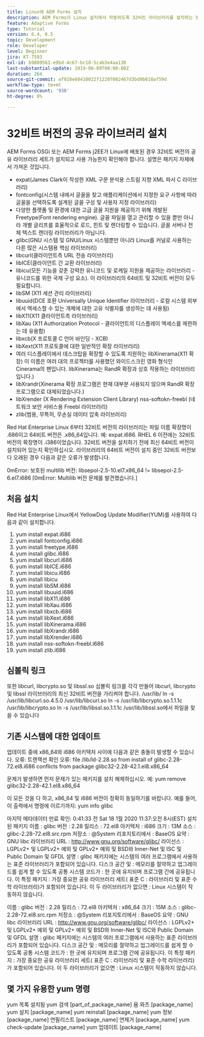 ```yaml
---
title: Linux에 AEM Forms 설치
description: AEM Forms이 Linux 설치에서 작동하도록 32비트 라이브러리를 설치하는 방법을 알아봅니다.
feature: Adaptive Forms
type: Tutorial
version: 6.4, 6.5
topic: Development
role: Developer
level: Beginner
jira: KT-7593
exl-id: b9809561-e9bd-4c67-bc18-5cab3e4aa138
last-substantial-update: 2019-06-09T00:00:00Z
duration: 264
source-git-commit: af928e60410022f12207082467d3bd9b818af59d
workflow-type: tm+mt
source-wordcount: '938'
ht-degree: 0%

---
```


# 32비트 버전의 공유 라이브러리 설치

AEM Forms OSGi 또는 AEM Forms j2EE가 Linux에 배포된 경우 32비트 버전의 공유 라이브러리 세트가 설치되고 사용 가능한지 확인해야 합니다.  설명은 패키지 자체에서 가져온 것입니다.

* expat(James Clark이 작성한 XML 구문 분석용 스트림 지향 XML 파서 C 라이브러리)
* fontconfig(시스템 내에서 글꼴을 찾고 애플리케이션에서 지정한 요구 사항에 따라 글꼴을 선택하도록 설계된 글꼴 구성 및 사용자 지정 라이브러리)
* 다양한 플랫폼 및 환경에 대한 고급 글꼴 지원을 제공하기 위해 개발된 Freetype(Font rendering engine). 글꼴 파일을 열고 관리할 수 있을 뿐만 아니라 개별 글리프를 효율적으로 로드, 힌트 및 렌더링할 수 있습니다. 글꼴 서버나 전체 텍스트 렌더링 라이브러리가 아닙니다.
* glibc(GNU 시스템 및 GNU/Linux 시스템뿐만 아니라 Linux를 커널로 사용하는 다른 많은 시스템용 핵심 라이브러리)
* libcurl(클라이언트측 URL 전송 라이브러리)
* libICE(클라이언트 간 교환 라이브러리)
* libicu(모든 기능을 갖춘 강력한 유니코드 및 로케일 지원을 제공하는 라이브러리 - 유니코드를 위한 국제 구성 요소). 이 라이브러리의 64비트 및 32비트 버전이 모두 필요합니다.
* libSM (X11 세션 관리 라이브러리)
* libuuid(DCE 호환 Universally Unique Identifier 라이브러리 - 로컬 시스템 외부에서 액세스할 수 있는 개체에 대한 고유 식별자를 생성하는 데 사용됨)
* libX11(X11 클라이언트측 라이브러리)
* libXau (X11 Authorization Protocol - 클라이언트의 디스플레이 액세스를 제한하는 데 유용함)
* libxcb(X 프로토콜 C 언어 바인딩 - XCB)
* libXext(X11 프로토콜에 대한 일반적인 확장 라이브러리)
* 여러 디스플레이에서 데스크탑을 확장할 수 있도록 지원하는 libXinerama(X11 확장) 이 이름은 여러 대의 프로젝터를 사용했던 와이드스크린 영화 형식인 Cinerama의 펜입니다. libXinerama는 RandR 확장과 상호 작용하는 라이브러리입니다.)
* libXrandr(Xinerama 확장 프로그램은 현재 대부분 사용되지 않으며 RandR 확장 프로그램으로 대체되었습니다.)
* libXrender (X Rendering Extension Client Library) nss-softokn-freebl (네트워크 보안 서비스용 Freebl 라이브러리)
* zlib(범용, 무특허, 무손실 데이터 압축 라이브러리)

Red Hat Enterprise Linux 6부터 32비트 버전의 라이브러리는 파일 이름 확장명이 .686이고 64비트 버전은 .x86_64입니다. 예: expat.i686. RHEL 6 이전에는 32비트 버전의 확장명이 .i386이었습니다. 32비트 버전을 설치하기 전에 최신 64비트 버전이 설치되어 있는지 확인하십시오. 라이브러리의 64비트 버전이 설치 중인 32비트 버전보다 오래된 경우 다음과 같은 오류가 발생합니다.

0mError: 보호된 multilib 버전: libsepol-2.5-10.el7.x86_64 != libsepol-2.5-6.el7.i686 [0mError: Multilib 버전 문제를 발견했습니다.]

## 처음 설치

Red Hat Enterprise Linux에서 YellowDog Update Modifier(YUM)를 사용하여 다음과 같이 설치합니다.

1. yum install expat.i686
2. yum install fontconfig.i686
3. yum install freetype.i686
4. yum install glibc.i686
5. yum install libcurl.i686
6. yum install libICE.i686
7. yum install libicu.i686
8. yum install libicu
9. yum install libSM.i686
10. yum install libuuid.i686
11. yum install libX11.i686
12. yum install libXau.i686
13. yum install libxcb.i686
14. yum install libXext.i686
15. yum install libXinerama.i686
16. yum install libXrandr.i686
17. yum install libXrender.i686
18. yum install nss-softokn-freebl.i686
19. yum install zlib.i686

## 심볼릭 링크

또한 libcurl, libcrypto.so 및 libssl.so 심볼릭 링크를 각각 만들어 libcurl, libcrypto 및 libssl 라이브러리의 최신 32비트 버전을 가리켜야 합니다. /usr/lib/ ln -s /usr/lib/libcurl.so.4.5.0 /usr/lib/libcurl.so ln -s /usr/lib/libcrypto.so.1.1.1c /usr/lib/libcrypto.so ln -s /usr/lib/libssl.so.1.1.1c /usr/lib/libssl.so에서 파일을 찾을 수 있습니다

## 기존 시스템에 대한 업데이트

업데이트 중에 x86_64와 i686 아키텍처 사이에 다음과 같은 충돌이 발생할 수 있습니다. 오류: 트랜잭션 확인 오류: file /lib/ld-2.28.so from install of glibc-2.28-72.el8.i686 conflicts from package glibc32-2.28-42.1.el8.x86_64

문제가 발생하면 먼저 문제가 있는 패키지를 설치 해제하십시오. 예: yum remove glibc32-2.28-42.1.el8.x86_64

이 모든 것을 다 하고, x86_64 및 i686 버전이 정확히 동일하기를 바랍니다. 예를 들어, 이 출력에서 명령에 이르기까지: yum info glibc

마지막 메타데이터 만료 확인: 0:41:33 전 Sat 18 1월 2020 11:37:오전 8시(EST)
설치된 패키지 이름 : glibc 버전 : 2.28 릴리스 : 72.el8 아키텍처 : i686 크기 : 13M 소스 : glibc-2.28-72.el8.src.rpm 저장소 : @System 리포지토리에서 : BaseOS 요약 : GNU libc 라이브러리 URL : http://www.gnu.org/software/glibc/ 라이선스 : LGPLv2+ 및 LGPLv2+ 예외 및 GPLv2+ 예외 및 BSD와 Inner-Net 및 ISC 및 Public Domain 및 GFDL 설명 : glibc 패키지에는 시스템의 여러 프로그램에서 사용하는 표준 라이브러리가 포함되어 있습니다. 디스크 공간 및 : 메모리를 절약하고 업그레이드를 쉽게 할 수 있도록 공통 시스템 코드가 : 한 곳에 유지되며 프로그램 간에 공유됩니다. 이 특정 패키지 : 가장 중요한 공유 라이브러리 세트( 표준 C : 라이브러리 및 표준 수학 라이브러리)가 포함되어 있습니다. 이 두 라이브러리가 없으면 : Linux 시스템이 작동하지 않습니다.

이름 : glibc 버전 : 2.28 릴리스 : 72.el8 아키텍처 : x86_64 크기 : 15M 소스 : glibc-2.28-72.el8.src.rpm 저장소 : @System 리포지토리에서 : BaseOS 요약 : GNU libc 라이브러리 URL : http://www.gnu.org/software/glibc/ 라이선스 : LGPLv2+ 및 LGPLv2+ 예외 및 GPLv2+ 예외 및 BSD와 Inner-Net 및 ISC와 Public Domain 및 GFDL 설명 : glibc 패키지에는 시스템의 여러 프로그램에서 사용하는 표준 라이브러리가 포함되어 있습니다. 디스크 공간 및 : 메모리를 절약하고 업그레이드를 쉽게 할 수 있도록 공통 시스템 코드가 : 한 곳에 유지되며 프로그램 간에 공유됩니다. 이 특정 패키지 : 가장 중요한 공유 라이브러리 세트( 표준 C : 라이브러리 및 표준 수학 라이브러리)가 포함되어 있습니다. 이 두 라이브러리가 없으면 : Linux 시스템이 작동하지 않습니다.

## 몇 가지 유용한 yum 명령

yum 목록 설치됨 yum 검색 [part_of_package_name]
욤 와츠 [package_name]
yum 설치 [package_name]
yum reinstall [package_name]
yum 정보 [package_name]
연필리스트 [package_name]
연제거 [package_name]
yum check-update [package_name]
yum 업데이트 [package_name]
